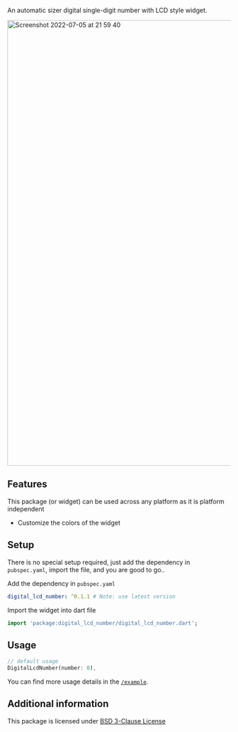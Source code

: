 An automatic sizer digital single-digit number with LCD style widget.

<img width="1004" alt="Screenshot 2022-07-05 at 21 59 40" src="https://user-images.githubusercontent.com/40348358/177374481-a1ad589f-dde3-44f1-828e-8fb2dd23a2ab.png">

## Features

This package (or widget) can be used across any platform as it is platform independent

- Customize the colors of the widget

## Setup

There is no special setup required, just add the dependency in `pubspec.yaml`, import the file, and you are good to go..

Add the dependency in `pubspec.yaml`
```yaml
digital_lcd_number: ^0.1.1 # Note: use latest version
```

Import the widget into dart file
```dart
import 'package:digital_lcd_number/digital_lcd_number.dart';
```

## Usage

```dart
// default usage
DigitalLcdNumber(number: 0),
```

You can find more usage details in the [`/example`](https://github.com/immadisairaj/digital_lcd_number/tree/main/example).

## Additional information

This package is licensed under [BSD 3-Clause License](https://github.com/immadisairaj/digital_lcd_number/blob/main/LICENSE)

